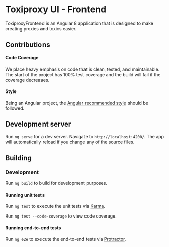 # Toxiproxy UI - Frontend
ToxiproxyFrontend is an Angular 8 application that is designed to make creating proxies and toxics easier.

## Contributions
#### Code Coverage
We place heavy emphasis on code that is clean, tested, and maintainable. The start of the project has 100% test coverage and the build will fail
if the coverage decreases. 

#### Style
Being an Angular project, the [Angular recommended style](https://angular.io/guide/styleguide) should be followed.


## Development server
Run `ng serve` for a dev server. Navigate to `http://localhost:4200/`. The app will automatically reload if you change any of the source files.

## Building
### Development

Run `ng build` to build for development purposes. 

#### Running unit tests

Run `ng test` to execute the unit tests via [Karma](https://karma-runner.github.io).

Run `ng test --code-coverage` to view code coverage. 

#### Running end-to-end tests

Run `ng e2e` to execute the end-to-end tests via [Protractor](http://www.protractortest.org/).
